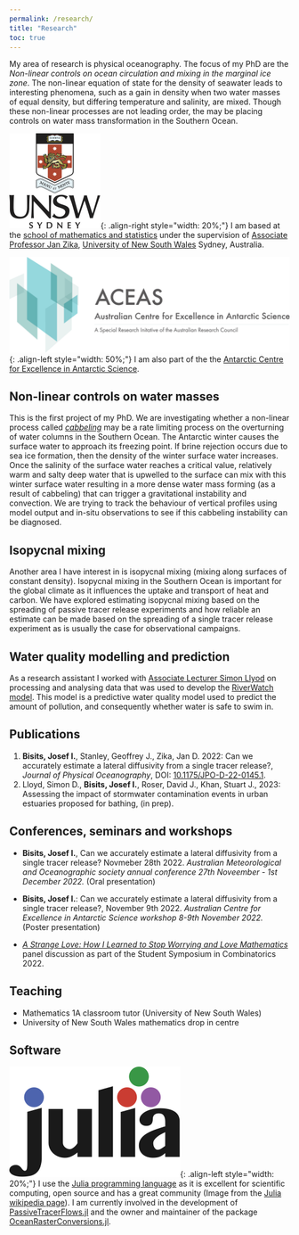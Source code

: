 ```yaml
---
permalink: /research/
title: "Research"
toc: true
---
```


My area of research is physical oceanography.
The focus of my PhD are the *Non-linear controls on ocean circulation and mixing in the marginal ice zone*.
The non-linear equation of state for the density of seawater leads to interesting phenomena, such as a gain in density when two water masses of equal density, but differing temperature and salinity, are mixed.
Though these non-linear processes are not leading order, the may be placing controls on water mass transformation in the Southern Ocean.

![image-right](/assets/images/unsw-crest.png){: .align-right style="width: 20%;"} I am based at the [school of mathematics and statistics](https://www.unsw.edu.au/science/our-schools/maths) under the supervision of [Associate Professor Jan Zika](https://sites.google.com/view/janzika/home), [University of New South Wales](https://www.unsw.edu.au/) Sydney, Australia.

![image-left](/assets/images/ACEAS_logo_1.png){: .align-left style="width: 50%;"} I am also part of the the [Antarctic Centre for Excellence in Antarctic Science](https://antarctic.org.au/).

## Non-linear controls on water masses

This is the first project of my PhD.
We are investigating whether a non-linear process called [*cabbeling*](https://en.wikipedia.org/wiki/Cabbeling) may be a rate limiting process on the overturning of water columns in the Southern Ocean.
The Antarctic winter causes the surface water to approach its freezing point.
If brine rejection occurs due to sea ice formation, then the density of the winter surface water increases.
Once the salinity of the surface water reaches a critical value, relatively warm and salty deep water that is upwelled to the surface can mix with this winter surface water resulting in a more dense water mass forming (as a result of cabbeling) that can trigger a gravitational instability and convection.
We are trying to track the behaviour of vertical profiles using model output and in-situ observations to see if this cabbeling instability can be diagnosed.

## Isopycnal mixing

Another area I have interest in is isopycnal mixing (mixing along surfaces of constant density).
Isopycnal mixing in the Southern Ocean is important for the global climate as it influences the uptake and transport of heat and carbon.
We have explored estimating isopycnal mixing based on the spreading of passive tracer release experiments and how reliable an estimate can be made based on the spreading of a single tracer release experiment as is usually the case for observational campaigns.

## Water quality modelling and prediction

As a research assistant I worked with [Associate Lecturer Simon Llyod](https://www.unsw.edu.au/staff/simon-lloyd) on processing and analysing data that was used to develop the [RiverWatch model](https://urbanplunge.sydneywater.com.au/content/dam/sydneywater/urban-plunge/documents/Riverwatch%20Predictive%20Model%20fact%20sheet_online.pdf).
This model is a predictive water quality model used to predict the amount of pollution, and consequently whether water is safe to swim in.

## Publications

1. **Bisits, Josef I.**, Stanley, Geoffrey J., Zika, Jan D. 2022: Can we accurately estimate a lateral diffusivity from a single tracer release?, *Journal of Physical Oceanography*, DOI: [10.1175/JPO-D-22-0145.1](https://journals.ametsoc.org/view/journals/phoc/aop/JPO-D-22-0145.1/JPO-D-22-0145.1.xml).
2. Lloyd, Simon D., **Bisits, Josef I.**, Roser, David J., Khan, Stuart J., 2023: Assessing the impact of stormwater contamination events in urban estuaries proposed for bathing, (in prep).

## Conferences, seminars and workshops

- **Bisits, Josef I.**, Can we accurately estimate a lateral diffusivity from a single tracer release? Novmeber 28th 2022. *Australian Meteorological and Oceanographic society annual conference 27th Noveember - 1st December 2022.* (Oral presentation)

- **Bisits, Josef I.**: Can we accurately estimate a lateral diffusivity from a single tracer release?, November 9th 2022. *Australian Centre for Excellence in Antarctic Science workshop 8-9th November 2022.* (Poster presentation)

- *[A Strange Love: How I Learned to Stop Worrying and Love Mathematics](https://youtu.be/X0MHSEBi7bQ)* panel discussion as part of the Student Symposium in Combinatorics 2022.

## Teaching

- Mathematics 1A classroom tutor (University of New South Wales)
- University of New South Wales mathematics drop in centre

## Software

![image-left](/assets/images/Julia_Programming_Language_Logo.svg){: .align-left style="width: 20%;"} I use the [Julia programming language](https://julialang.org/) as it is excellent for scientific computing, open source and has a great community (Image from the [Julia wikipedia page](https://en.wikipedia.org/wiki/Julia_(programming_language))).
I am currently involved in the development of [PassiveTracerFlows.jl](https://fourierflows.github.io/PassiveTracerFlowsDocumentation/stable/) and the owner and maintainer of the package [OceanRasterConversions.jl](https://jbisits.github.io/OceanRasterConversions.jl/dev/).

